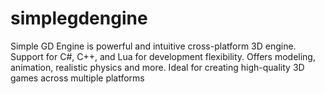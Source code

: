 # simplegdengine
Simple GD Engine is powerful and intuitive cross-platform 3D engine. Support for C#, C++, and Lua for development flexibility. Offers modeling, animation, realistic physics and more. Ideal for creating high-quality 3D games across multiple platforms
